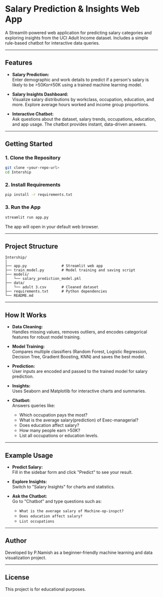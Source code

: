 # Salary Prediction & Insights Web App

A Streamlit-powered web application for predicting salary categories and exploring insights from the UCI Adult Income dataset. Includes a simple rule-based chatbot for interactive data queries.

---

## Features

- **Salary Prediction:**  
  Enter demographic and work details to predict if a person's salary is likely to be >$50K or ≤$50K using a trained machine learning model.

- **Salary Insights Dashboard:**  
  Visualize salary distributions by workclass, occupation, education, and more. Explore average hours worked and income group proportions.

- **Interactive Chatbot:**  
  Ask questions about the dataset, salary trends, occupations, education, and app usage. The chatbot provides instant, data-driven answers.

---

## Getting Started

### 1. Clone the Repository

```bash
git clone <your-repo-url>
cd Intership
```

### 2. Install Requirements

```bash
pip install -r requirements.txt
```

### 3. Run the App

```bash
streamlit run app.py
```

The app will open in your default web browser.

---

## Project Structure

```
Intership/
│
├── app.py                # Streamlit web app
├── train_model.py        # Model training and saving script
├── models/
│   └── salary_prediction_model.pkl
├── data/
│   └── adult 3.csv       # Cleaned dataset
├── requirements.txt      # Python dependencies
└── README.md
```

---

## How It Works

- **Data Cleaning:**  
  Handles missing values, removes outliers, and encodes categorical features for robust model training.

- **Model Training:**  
  Compares multiple classifiers (Random Forest, Logistic Regression, Decision Tree, Gradient Boosting, KNN) and saves the best model.

- **Prediction:**  
  User inputs are encoded and passed to the trained model for salary prediction.

- **Insights:**  
  Uses Seaborn and Matplotlib for interactive charts and summaries.

- **Chatbot:**  
  Answers queries like:
  - Which occupation pays the most?
  - What is the average salary(prediction) of Exec-managerial?
  - Does education affect salary?
  - How many people earn >50K?
  - List all occupations or education levels.

---

## Example Usage

- **Predict Salary:**  
  Fill in the sidebar form and click "Predict" to see your result.

- **Explore Insights:**  
  Switch to "Salary Insights" for charts and statistics.

- **Ask the Chatbot:**  
  Go to "Chatbot" and type questions such as:
  - `What is the average salary of Machine-op-inspct?`
  - `Does education affect salary?`
  - `List occupations`

---

## Author

Developed by P.Namish as a beginner-friendly machine learning and data visualization project.

---

## License

This project is for educational purposes.
